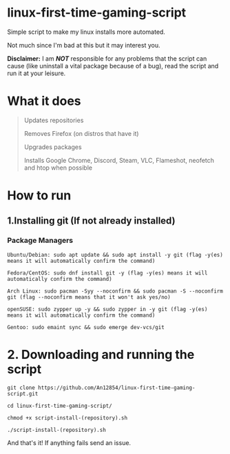 # linux-first-time-gaming-script
Simple script to make my linux installs more automated.

Not much since I'm bad at this but it may interest you.

**Disclaimer:** I am ***NOT*** responsible for any problems that the script can cause (like uninstall a vital package because of a bug), read the script and run it at your leisure.

# What it does
> Updates repositories
> 
> Removes Firefox (on distros that have it)
> 
> Upgrades packages
> 
> Installs Google Chrome, Discord, Steam, VLC, Flameshot, neofetch and htop when possible


# How to run
## 1.Installing git (If not already installed)
### Package Managers

```
Ubuntu/Debian: sudo apt update && sudo apt install -y git (flag -y(es) means it will automatically confirm the command)

Fedora/CentOS: sudo dnf install git -y (flag -y(es) means it will automatically confirm the command)

Arch Linux: sudo pacman -Syy --noconfirm && sudo pacman -S --noconfirm git (flag --noconfirm means that it won't ask yes/no)

openSUSE: sudo zypper up -y && sudo zypper in -y git (flag -y(es) means it will automatically confirm the command)

Gentoo: sudo emaint sync && sudo emerge dev-vcs/git
```

# 2. Downloading and running the script

```
git clone https://github.com/An12854/linux-first-time-gaming-script.git

cd linux-first-time-gaming-script/

chmod +x script-install-(repository).sh

./script-install-(repository).sh
```
And that's it! If anything fails send an issue.
